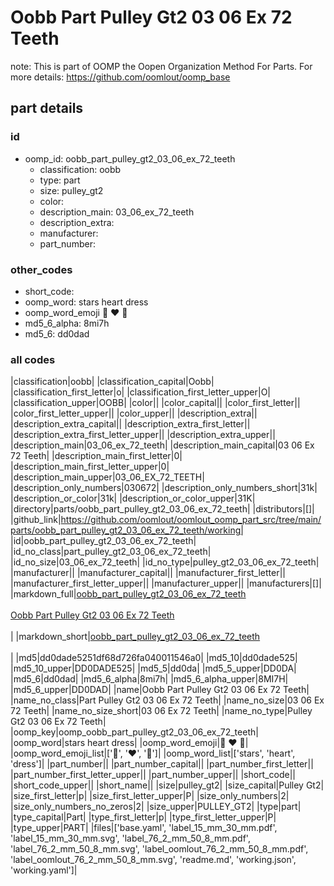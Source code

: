 # Oobb Part Pulley Gt2 03 06 Ex 72 Teeth  

note: This is part of OOMP the Oopen Organization Method For Parts. For more details: https://github.com/oomlout/oomp_base

##  part details





### id
* oomp_id: oobb_part_pulley_gt2_03_06_ex_72_teeth
  * classification: oobb
  * type: part
  * size: pulley_gt2
  * color: 
  * description_main: 03_06_ex_72_teeth
  * description_extra: 
  * manufacturer: 
  * part_number: 

### other_codes
* short_code: 
* oomp_word: stars heart dress
* oomp_word_emoji :stars: :heart: :dress:
* md5_6_alpha: 8mi7h
* md5_6: dd0dad

### all codes 
|classification|oobb|
|classification_capital|Oobb|
|classification_first_letter|o|
|classification_first_letter_upper|O|
|classification_upper|OOBB|
|color||
|color_capital||
|color_first_letter||
|color_first_letter_upper||
|color_upper||
|description_extra||
|description_extra_capital||
|description_extra_first_letter||
|description_extra_first_letter_upper||
|description_extra_upper||
|description_main|03_06_ex_72_teeth|
|description_main_capital|03 06 Ex 72 Teeth|
|description_main_first_letter|0|
|description_main_first_letter_upper|0|
|description_main_upper|03_06_EX_72_TEETH|
|description_only_numbers|030672|
|description_only_numbers_short|31k|
|description_or_color|31k|
|description_or_color_upper|31K|
|directory|parts/oobb_part_pulley_gt2_03_06_ex_72_teeth|
|distributors|[]|
|github_link|https://github.com/oomlout/oomlout_oomp_part_src/tree/main/parts/oobb_part_pulley_gt2_03_06_ex_72_teeth/working|
|id|oobb_part_pulley_gt2_03_06_ex_72_teeth|
|id_no_class|part_pulley_gt2_03_06_ex_72_teeth|
|id_no_size|03_06_ex_72_teeth|
|id_no_type|pulley_gt2_03_06_ex_72_teeth|
|manufacturer||
|manufacturer_capital||
|manufacturer_first_letter||
|manufacturer_first_letter_upper||
|manufacturer_upper||
|manufacturers|[]|
|markdown_full|[oobb_part_pulley_gt2_03_06_ex_72_teeth](https://github.com/oomlout/oomlout_oomp_part_src/tree/main/parts/oobb_part_pulley_gt2_03_06_ex_72_teeth/working)<br>[](https://github.com/oomlout/oomlout_oomp_part_src/tree/main/parts/oobb_part_pulley_gt2_03_06_ex_72_teeth/working)<br>[Oobb Part Pulley Gt2 03 06 Ex 72 Teeth](https://github.com/oomlout/oomlout_oomp_part_src/tree/main/parts/oobb_part_pulley_gt2_03_06_ex_72_teeth/working)<br><br>|
|markdown_short|[oobb_part_pulley_gt2_03_06_ex_72_teeth](https://github.com/oomlout/oomlout_oomp_part_src/tree/main/parts/oobb_part_pulley_gt2_03_06_ex_72_teeth/working)<br><br>|
|md5|dd0dade5251df68d726fa040011546a0|
|md5_10|dd0dade525|
|md5_10_upper|DD0DADE525|
|md5_5|dd0da|
|md5_5_upper|DD0DA|
|md5_6|dd0dad|
|md5_6_alpha|8mi7h|
|md5_6_alpha_upper|8MI7H|
|md5_6_upper|DD0DAD|
|name|Oobb Part Pulley Gt2 03 06 Ex 72 Teeth|
|name_no_class|Part Pulley Gt2 03 06 Ex 72 Teeth|
|name_no_size|03 06 Ex 72 Teeth|
|name_no_size_short|03 06 Ex 72 Teeth|
|name_no_type|Pulley Gt2 03 06 Ex 72 Teeth|
|oomp_key|oomp_oobb_part_pulley_gt2_03_06_ex_72_teeth|
|oomp_word|stars heart dress|
|oomp_word_emoji|:stars: :heart: :dress:|
|oomp_word_emoji_list|[':stars:', ':heart:', ':dress:']|
|oomp_word_list|['stars', 'heart', 'dress']|
|part_number||
|part_number_capital||
|part_number_first_letter||
|part_number_first_letter_upper||
|part_number_upper||
|short_code||
|short_code_upper||
|short_name||
|size|pulley_gt2|
|size_capital|Pulley Gt2|
|size_first_letter|p|
|size_first_letter_upper|P|
|size_only_numbers|2|
|size_only_numbers_no_zeros|2|
|size_upper|PULLEY_GT2|
|type|part|
|type_capital|Part|
|type_first_letter|p|
|type_first_letter_upper|P|
|type_upper|PART|
|files|['base.yaml', 'label_15_mm_30_mm.pdf', 'label_15_mm_30_mm.svg', 'label_76_2_mm_50_8_mm.pdf', 'label_76_2_mm_50_8_mm.svg', 'label_oomlout_76_2_mm_50_8_mm.pdf', 'label_oomlout_76_2_mm_50_8_mm.svg', 'readme.md', 'working.json', 'working.yaml']|

